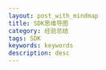 ```yaml
---
layout: post_with_mindmap
title: SDK思维导图
category: 经验总结
tags: SDK
keywords: keywords
description: desc
---
```


<script id="minder-view" type="application/kityminder" minder-data-type="markdown">

# SDK

## 为什么是SDK

### 批量开发

### 代码复用

### 提高效率

### 开放平台

## SDK有哪些特性

### 使用对象是开发者

### 所有版本存在时间长

### SDK更新过程复杂

#### SDK版本发布到上线间隔长

#### SDK版本更新涉及范围广

## SDK对外平台需要哪些内容

### 流程

#### 开发者注册、信息修改

#### 应用注册、信息修改

#### 应用提交审核

#### 应用对外发布

#### 平台与开发者对账

#### 平台与开发者结算

### 文档

#### 商业接入流程

##### 开发者注册

##### 应用注册

##### 应用权限申请

##### 应用审核

##### 对账结算

#### SDK介绍

##### SDK功能介绍

##### 名词解释

##### 下载地址

##### 版本历史

#### SDK模块说明

##### 模块介绍

##### 相关配置

##### 使用场景

##### 注意事项

##### 接入问题定位流程

#### SDK接入介绍

##### SDK包内容介绍

##### SDK架构介绍

##### SDK调用原理

##### SDK相关开发环境

##### SDK接入指引

##### SDK更新指引

##### 代码混淆规则

##### SDK错误码介绍

##### SDK通用常量介绍

##### 接入验证案例

#### SDK API介绍

##### 接口声明

###### 参数说明

###### 返回值说明

##### 调用事例

##### 异常处理

##### 注意事项

### 版本

#### 版本号

##### 数字版本号

##### 字符版本名

#### 版本类型

##### 开发版

##### 稳定版

#### 版本策略

##### 多久一个版本

##### 版本怎么灰度

##### 开发版多久升级稳定版

##### 已发布版本多久放弃维护

##### 已发布版本什么情况强制升级

### 消息触达

#### 公告

#### 站内信

#### 微信公众号

### 技术支持

#### QQ群

#### 微信

#### 开发者社区

## SDK客户端需要哪些内容

### 对于SDK的开发者

#### 开发

##### 安全性

###### 网路安全

####### https

####### 网络内容加密

###### 存储安全

####### 存储什么

######## SDK配置

######## 用户数据

####### 怎么保证安全

######## 加密保存

######### 基于设备加密

######### 提高加密逻辑破解难度

######### 客户端加密要基于设备

##### 稳定性

###### SDK热更新

###### 降级服务

###### 云端配置

##### 自动构建

###### 自动分配版本号

###### SDK自动编译

###### SVN、git版本代码自动创建tag

###### 自动生成版本包

#### 数据

##### 数据上报

###### SDK 行为数据

###### SDK 异常日志上报

###### SDK用户行为数据

###### 后台接口数据

####### 成功率

####### 延时

####### 请求次数

##### 本地日志

##### 数据视图

###### SDK接入情况

###### SDK接口调用情况

###### 版本分布情况

###### SDK用户画像

####### 设备

####### 账号

####### 地域

####### 用户行为

##### 监控、告警

###### Crash

###### 错误率

#### 测试

##### 常规功能测试

##### 兼容性测试

###### 升级、降级

###### 不同系统版本

###### 不同屏幕分辨率

##### 自动化测试

##### 性能测试

##### 静态扫描

###### findbugs

###### converity

### 对于SDK的使用者

#### SDK版本包

##### SDK库

###### SDK库文件

###### 对应Demo源码

##### 包内容介绍文档

##### SDK关键文件

###### 代码混淆文件

###### 配置文件

###### 签名文件

##### Demo可运行安装包

## SDK服务端需要哪些内容

### 对于SDK的开发者

#### 开发

##### 稳定性

###### 异地容灾

####### 接入层

####### 逻辑层

####### 数据层

###### 全局限频

###### 模块隔离

###### 故障演习

###### 降级服务

##### 安全性

#### 数据

##### 日志上报

##### 用户染色

##### 数据视图

###### SDK接口调用情况

###### SDK接入情况

###### 服务器负载情况

##### 监控、告警

###### SDK维度

###### app维度

###### cgi维度

#### 测试

### 对于SDK的使用者

#### 沙箱
</script>	

